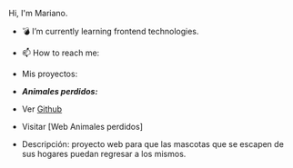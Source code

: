 Hi, I'm Mariano.

- 💣 I’m currently learning frontend technologies.
- 📫 How to reach me: 


- Mis proyectos:

- ***Animales perdidos:***
- Ver [Github](https://github.com/MarianoMoyano/Animales-perdidos)
- Visitar [Web Animales perdidos]
- Descripción: proyecto web para que las mascotas que se escapen de sus hogares puedan regresar a los mismos.

